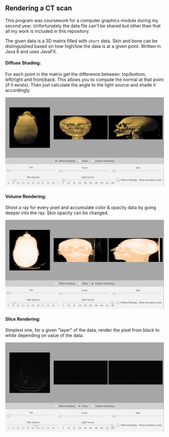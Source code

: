 ## Rendering a CT scan
This program was coursework for a computer graphics module during my second year. Unfortunately the data file can't be shared but other than that all my work is included in this repository.

The given data is a 3D matrix filled with `short` data. Skin and bone can be distinguished based on how high/low the data is at a given point. Written in Java 8 and uses JavaFX.

#### Diffuse Shading:
For each point in the matrix get the difference between: top/bottom, left/right and front/back. This allows you to compute the normal at that point (if it exists). Then just calculate the angle to the light source and shade it accordingly.

![Diffuse](img/diffuse.gif)

#### Volume Rendering:
Shoot a ray for every pixel and accumulate color & opacity data by going deeper into the ray. Skin opacity can be changed.

![Volume](img/volume.gif)

#### Slice Rendering:
Simplest one, for a given "layer" of the data, render the pixel from black to white depending on value of the data.

![Slides](img/slides.gif)
